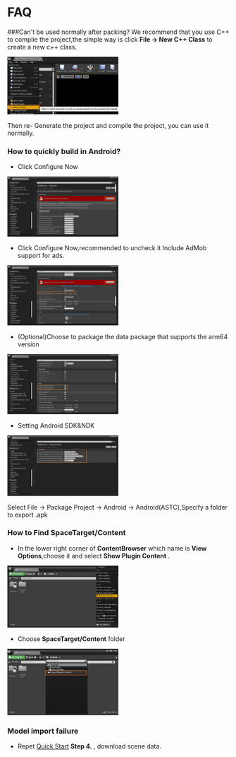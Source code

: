 # FAQ

###Can't be used normally after packing?
We recommend that you use C++ to complie the project,the simple way is click  **File -> New C++ Class** to create a new c++ class.

<img src=doc/ueimgs/60ddc60160c52.png width = "50%"  alt="image.png"/>

Then re- Generate the project and compile the project, you can use it normally. 

### How to quickly build in Android?
- Click Configure Now

<img src=doc/ueimgs/60dd2f41ae2d9.png width = "50%"  alt="image.png"/>

- Click Configure Now,recommended to uncheck it Include AdMob support for ads.

<img src=doc/ueimgs/60dd37e5d5d51.png width = "50%"  alt="image.png"/>

- (Optional)Choose to package the data package that supports the arm64 version 

<img src=doc/ueimgs/60dd6e82cde70.png width = "50%"  alt="image.png"/>

- Setting Android SDK&NDK

<img src=doc/ueimgs/sdk.png width = "50%"  alt="image.png"/>

Select File -> Package Project -> Android -> Android(ASTC),Specify a folder to export .apk

### How to Find SpaceTarget/Content

- In the lower right corner of  **ContentBrowser** which name is **View Options**,choose it and select **Show Plugin Content** .

<img src=doc/ueimgs/60dc3fecec49e.png width = "50%"  alt="image.png"/>

- Choose **SpaceTarget/Content** folder

<img src=doc/ueimgs/60dc403e898ad.png width = "50%"  alt="image.png"/>

### Model import failure

- Repet [Quick Start](md_document__q_u_i_c_k_s_t_a_r_t__e_n.html)  **Step 4.** , download scene data.